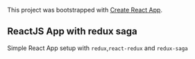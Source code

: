 This project was bootstrapped with [Create React App](https://github.com/facebook/create-react-app).

## ReactJS App with redux saga

Simple React App setup with `redux`,`react-redux` and `redux-saga`
